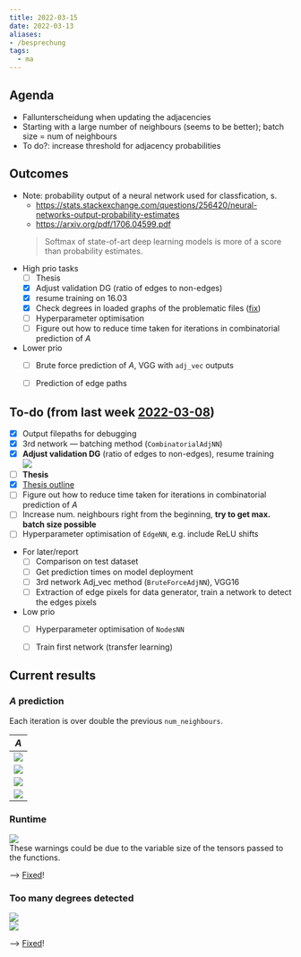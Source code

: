```yaml
---
title: 2022-03-15
date: 2022-03-13
aliases:
- /besprechung
tags:
  - ma
---
```


## Agenda
* Fallunterscheidung when updating the adjacencies
* Starting with a large number of neighbours (seems to be better); batch size = num of neighbours
* To do?: increase threshold for adjacency probabilities


## Outcomes
* Note: probability output of a neural network used for classfication, s.
    * https://stats.stackexchange.com/questions/256420/neural-networks-output-probability-estimates
    * https://arxiv.org/pdf/1706.04599.pdf
  > Softmax of state-of-art deep learning models is more of a score than probability estimates.
* High prio tasks
    * [ ] Thesis
    * [x] Adjust validation DG (ratio of edges to non-edges)
    * [x] resume training on 16.03
    * [x] Check degrees in loaded graphs of the problematic files ([fix](https://github.com/salehahr/tfgraph/commit/d52e0de12ff521064c8f21b0574d4b14e153c2d0))
    * [ ] Hyperparameter optimisation
    * [ ] Figure out how to reduce time taken for iterations in combinatorial prediction of $A$
* Lower prio
    * [ ] Brute force prediction of $A$, VGG with `adj_vec` outputs
    * [ ] Prediction of edge paths 


## To-do (from last week [2022-03-08](unlisted/2022-03-08.md))
* [x] Output filepaths for debugging  
* [x] 3rd network — batching method (`CombinatorialAdjNN`)
* [x] **Adjust validation DG** (ratio of edges to non-edges), resume training   
  ![](/unlisted/_img/training_comps.png)
* [ ] **Thesis**
* [x] [Thesis outline](unlisted/thesis-outline.md)
* [ ] Figure out how to reduce time taken for iterations in combinatorial prediction of $A$
* [ ] Increase num. neighbours right from the beginning, **try to get max. batch size possible**
* [ ] Hyperparameter optimisation of `EdgeNN`, e.g. include ReLU shifts
* For later/report
	* [ ] Comparison on test dataset
	* [ ] Get prediction times on model deployment
	* [ ] 3rd network Adj_vec method (`BruteForceAdjNN`), VGG16
	* [ ] Extraction of edge pixels for data generator, train a network to detect the edges pixels
* Low prio
	* [ ] Hyperparameter optimisation of `NodesNN`
	* [ ] Train first network (transfer learning)



## Current results
### $A$ prediction
Each iteration is over double the previous `num_neighbours`.

| $A$                        |
| -------------------------- |
| ![](/unlisted/_img/A0.png) |
| ![](/unlisted/_img/A1.png) |
| ![](/unlisted/_img/A2.png) |
| ![](/unlisted/_img/A3.png) | 

### Runtime
![](/unlisted/_img/adj_pred_runtime.png)  
These warnings could be due to the variable size of the tensors passed to the functions.

--> [Fixed](https://github.com/salehahr/tfgraph/commit/69fe2979ce0c5acd731210db524bf4bc5265389a)!

### Too many degrees detected
![](/unlisted/_img/schlimm.png)  
![](/unlisted/_img/schlimm2.png)

--> [Fixed](https://github.com/salehahr/tfgraph/commit/d52e0de12ff521064c8f21b0574d4b14e153c2d0)!